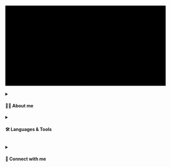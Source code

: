 ![](https://github.com/hess-sabina/odin-recipes/blob/f44a312953869dc766052c26b64e21f813563995/wb%20header%20gif.gif)

<details><summary><b><h4>🚶‍♀️ About me<h4></b></summary><br/>

<p align="left">Hey, I am S. I am self-taught Full Stack Web Developer from Germany with educational experience in Design, currently living in Belgium. I am excited about my future in tech, to start new projects and to get to know a new community. Let me know if you have further questions!
<br>
<br>
  <p>⛰️ Current goal: Finish "The Odin Project"</p>
  <p>🌱 Currently learning HTML, CSS, Node.js & JavaScript</p>
  <p>🙂 I enjoy hiking, photography and playing videogames in my free time.</p>
  <p>💬 If you have any question/feedback, please do not hesitate to reach out to me!</p>
  <p>⚡ Fun fact: My first line of code was not "Hello World!"</p>
</p></details>
  
<details><summary><b><h4>🛠️ Languages & Tools<h4></b></summary><br/>
<p align="left"> <a href="https://git-scm.com/" target="_blank"> <img src="https://www.vectorlogo.zone/logos/git-scm/git-scm-icon.svg" alt="git" width="40" height="40"/></a> <a href="https://www.w3.org/html/" target="_blank"> <img src="https://raw.githubusercontent.com/devicons/devicon/master/icons/html5/html5-original-wordmark.svg" alt="html5" width="40" height="40"/></a> <a href="https://www.w3schools.com/css/" target="_blank"> <img src="https://raw.githubusercontent.com/devicons/devicon/master/icons/css3/css3-original-wordmark.svg" alt="css3" width="40" height="40"/></a> <a href="https://developer.mozilla.org/en-US/docs/Web/JavaScript" target="_blank"> <img src="https://raw.githubusercontent.com/devicons/devicon/master/icons/javascript/javascript-original.svg" alt="javascript" width="40" height="40"/></a> 
<a href="https://nodejs.org" target="_blank"> <img src="https://raw.githubusercontent.com/devicons/devicon/master/icons/nodejs/nodejs-original-wordmark.svg" alt="nodejs" width="40" height="40"/> </a></details></p>

<details><summary><b><h4>🤝 Connect with me</h4></b></summary>
 <br/>
 <p align="left"> 
  
   <a href="https://github.com/hess-sabina"><img src="https://img.shields.io/badge/github-%2320232a.svg?style=for-the-badge&logo=github&logoColor=FFFFFF" height="24"></a>
<a href="http://discordapp.com/users/970420809573224458"><img src="https://img.shields.io/badge/discord-%2320232a.svg?style=for-the-badge&logo=discord&logoColor=FFFFFF" height="24"></a>

  
  </p></details>
